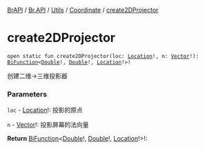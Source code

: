 [BrAPI](../../../index.md) / [Br.API](../../index.md) / [Utils](../index.md) / [Coordinate](index.md) / [create2DProjector](./create2-d-projector.md)

# create2DProjector

`open static fun create2DProjector(loc: `[`Location`](https://hub.spigotmc.org/javadocs/spigot/org/bukkit/Location.html)`!, n: `[`Vector`](https://hub.spigotmc.org/javadocs/spigot/org/bukkit/util/Vector.html)`!): `[`BiFunction`](https://docs.oracle.com/javase/8/docs/api/java/util/function/BiFunction.html)`<`[`Double`](https://kotlinlang.org/api/latest/jvm/stdlib/kotlin/-double/index.html)`!, `[`Double`](https://kotlinlang.org/api/latest/jvm/stdlib/kotlin/-double/index.html)`!, `[`Location`](https://hub.spigotmc.org/javadocs/spigot/org/bukkit/Location.html)`!>!`

创建二维→三维投影器

### Parameters

`loc` - [Location](https://hub.spigotmc.org/javadocs/spigot/org/bukkit/Location.html)!: 投影的原点

`n` - [Vector](https://hub.spigotmc.org/javadocs/spigot/org/bukkit/util/Vector.html)!: 投影屏幕的法向量

**Return**
[BiFunction](https://docs.oracle.com/javase/8/docs/api/java/util/function/BiFunction.html)&lt;[Double](https://kotlinlang.org/api/latest/jvm/stdlib/kotlin/-double/index.html)!,&nbsp;[Double](https://kotlinlang.org/api/latest/jvm/stdlib/kotlin/-double/index.html)!,&nbsp;[Location](https://hub.spigotmc.org/javadocs/spigot/org/bukkit/Location.html)!&gt;!:


